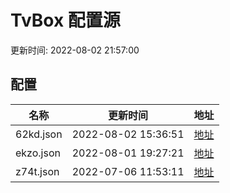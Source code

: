 
  # TvBox 配置源

更新时间: 2022-08-02 21:57:00



## 配置

|   名称  | 更新时间  |地址  |
|  ----  | ----  |----  |
|  62kd.json | 2022-08-02 15:36:51 |[地址](http://rfz5lpevu.hn-bkt.clouddn.com/box/62kd.json) |
|  ekzo.json | 2022-08-01 19:27:21 |[地址](http://rfz5lpevu.hn-bkt.clouddn.com/box/ekzo.json) |
|  z74t.json | 2022-07-06 11:53:11 |[地址](http://rfz5lpevu.hn-bkt.clouddn.com/box/z74t.json) |
  
  